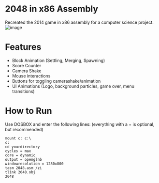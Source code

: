 # 2048 in x86 Assembly
Recreated the 2014 game in x86 assembly for a computer science project.
![image](https://github.com/LooserRIP/assembly2048/assets/46068464/25d40dbd-3063-4644-810e-24912e360b6a)

# Features
- Block Animation (Settling, Merging, Spawning)
- Score Counter
- Camera Shake
- Mouse interactions
- Buttons for toggling camerashake/animation
- UI Animations (Logo, background particles, game over, menu transitions)


# How to Run
Use DOSBOX and enter the following lines: (everything with a = is optional, but recommended)
```
mount c: c:\
c:
cd yourdirectory
cycles = max
core = dynamic
output = openglnb
windowresolution = 1280x800
tasm 2048.asm /zi
tlink 2048.obj
2048
```

